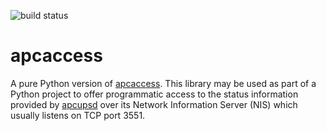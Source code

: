 ![build status](https://travis-ci.org/flyte/apcaccess.svg?branch=develop)

apcaccess
=========

A pure Python version of [apcaccess](http://linux.die.net/man/8/apcaccess). This library may be used as part of a Python project to offer programmatic access to the status information provided by [apcupsd](http://www.apcupsd.org/) over its Network Information Server (NIS) which usually listens on TCP port 3551.

